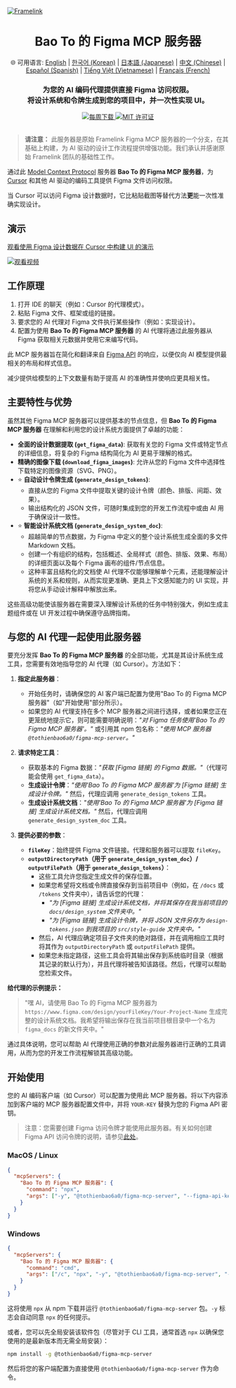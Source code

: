 <a href="https://www.framelink.ai/?utm_source=github&utm_medium=readme&utm_campaign=readme" target="_blank" rel="noopener">
  <picture>
    <source media="(prefers-color-scheme: dark)" srcset="https://www.framelink.ai/github/HeaderDark.png" />
    <img alt="Framelink" src="https://www.framelink.ai/github/HeaderLight.png" />
  </picture>
</a>

<div align="center">
  <h1>Bao To 的 Figma MCP 服务器</h1>
  <p>
    🌐 可用语言:
    <a href="README.md">English</a> |
    <a href="README.ko.md">한국어 (Korean)</a> |
    <a href="README.ja.md">日本語 (Japanese)</a> |
    <a href="README.zh.md">中文 (Chinese)</a> |
    <a href="README.es.md">Español (Spanish)</a> |
    <a href="README.vi.md">Tiếng Việt (Vietnamese)</a> |
    <a href="README.fr.md">Français (French)</a>
  </p>
  <h3>为您的 AI 编码代理提供直接 Figma 访问权限。<br/>将设计系统和令牌生成到您的项目中，并一次性实现 UI。</h3>
  <a href="https://npmcharts.com/compare/@tothienbao6a0/figma-mcp-server?interval=30">
    <img alt="每周下载" src="https://img.shields.io/npm/dm/@tothienbao6a0/figma-mcp-server.svg">
  </a>
  <a href="https://github.com/tothienbao6a0/Figma-Context-MCP/blob/main/LICENSE">
    <img alt="MIT 许可证" src="https://img.shields.io/github/license/tothienbao6a0/Figma-Context-MCP" />
  </a>
  <!-- 如果您有 Discord 或社交媒体链接，请在此处添加，否则请删除 -->
  <!-- <a href="https://framelink.ai/discord">
    <img alt="Discord" src="https://img.shields.io/discord/1352337336913887343?color=7389D8&label&logo=discord&logoColor=ffffff" />
  </a> -->
  <br />
  <!-- 如果您有 Twitter 或社交媒体链接，请在此处添加，否则请删除 -->
  <!-- <a href="https://twitter.com/glipsman">
    <img alt="Twitter" src="https://img.shields.io/twitter/url?url=https%3A%2F%2Fx.com%2Fglipsman&label=%40glipsman" />
  </a> -->
</div>

<br/>

> **请注意：** 此服务器是原始 Framelink Figma MCP 服务器的一个分支，在其基础上构建，为 AI 驱动的设计工作流程提供增强功能。我们承认并感谢原始 Framelink 团队的基础性工作。

通过此 [Model Context Protocol](https://modelcontextprotocol.io/introduction) 服务器 **Bao To 的 Figma MCP 服务器**，为 [Cursor](https://cursor.sh/) 和其他 AI 驱动的编码工具提供 Figma 文件访问权限。

当 Cursor 可以访问 Figma 设计数据时，它比粘贴截图等替代方法**更**能一次性准确实现设计。

<!-- 如果需要，请更新或删除快速入门指南的链接 -->
<!-- <h3><a href="https://www.framelink.ai/docs/quickstart?utm_source=github&utm_medium=readme&utm_campaign=readme">查看快速入门指南 →</a></h3> -->

## 演示

[观看使用 Figma 设计数据在 Cursor 中构建 UI 的演示](https://youtu.be/q4eN7CPo_gE)

[![观看视频](https://img.youtube.com/vi/q4eN7CPo_gE/maxresdefault.jpg)](https://youtu.be/q4eN7CPo_gE)

## 工作原理

1. 打开 IDE 的聊天（例如：Cursor 的代理模式）。
2. 粘贴 Figma 文件、框架或组的链接。
3. 要求您的 AI 代理对 Figma 文件执行某些操作（例如：实现设计）。
4. 配置为使用 **Bao To 的 Figma MCP 服务器** 的 AI 代理将通过此服务器从 Figma 获取相关元数据并使用它来编写代码。

此 MCP 服务器旨在简化和翻译来自 [Figma API](https://www.figma.com/developers/api) 的响应，以便仅向 AI 模型提供最相关的布局和样式信息。

减少提供给模型的上下文数量有助于提高 AI 的准确性并使响应更具相关性。

## 主要特性与优势

虽然其他 Figma MCP 服务器可以提供基本的节点信息，但 **Bao To 的 Figma MCP 服务器** 在理解和利用您的设计系统方面提供了卓越的功能：

*   **全面的设计数据提取 (`get_figma_data`)**: 获取有关您的 Figma 文件或特定节点的详细信息，将复杂的 Figma 结构简化为 AI 更易于理解的格式。
*   **精确的图像下载 (`download_figma_images`)**: 允许从您的 Figma 文件中选择性下载特定的图像资源（SVG、PNG）。
*   ⭐ **自动设计令牌生成 (`generate_design_tokens`)**:
    *   直接从您的 Figma 文件中提取关键的设计令牌（颜色、排版、间距、效果）。
    *   输出结构化的 JSON 文件，可随时集成到您的开发工作流程中或由 AI 用于确保设计一致性。
*   ⭐ **智能设计系统文档 (`generate_design_system_doc`)**:
    *   超越简单的节点数据，为 Figma 中定义的整个设计系统生成全面的多文件 Markdown 文档。
    *   创建一个有组织的结构，包括概述、全局样式（颜色、排版、效果、布局）的详细页面以及每个 Figma 画布的组件/节点信息。
    *   这种丰富且结构化的文档使 AI 代理不仅能够理解单个元素，还能理解设计系统的关系和规则，从而实现更准确、更具上下文感知能力的 UI 实现，并将您从手动设计解释中解放出来。

这些高级功能使该服务器在需要深入理解设计系统的任务中特别强大，例如生成主题组件或在 UI 开发过程中确保遵守品牌指南。

## 与您的 AI 代理一起使用此服务器

要充分发挥 **Bao To 的 Figma MCP 服务器** 的全部功能，尤其是其设计系统生成工具，您需要有效地指导您的 AI 代理（如 Cursor）。方法如下：

1.  **指定此服务器**：
    *   开始任务时，请确保您的 AI 客户端已配置为使用"Bao To 的 Figma MCP 服务器"（如"开始使用"部分所示）。
    *   如果您的 AI 代理支持在多个 MCP 服务器之间进行选择，或者如果您正在更笼统地提示它，则可能需要明确说明：*"对 Figma 任务使用'Bao To 的 Figma MCP 服务器'。"* 或引用其 npm 包名称：*"使用 MCP 服务器 `@tothienbao6a0/figma-mcp-server`。"*

2.  **请求特定工具**：
    *   获取基本的 Figma 数据：*"获取 [Figma 链接] 的 Figma 数据。"*（代理可能会使用 `get_figma_data`）。
    *   **生成设计令牌**：*"使用'Bao To 的 Figma MCP 服务器'为 [Figma 链接] 生成设计令牌。"* 然后，代理应调用 `generate_design_tokens` 工具。
    *   **生成设计系统文档**：*"使用'Bao To 的 Figma MCP 服务器'为 [Figma 链接] 生成设计系统文档。"* 然后，代理应调用 `generate_design_system_doc` 工具。

3.  **提供必要的参数**：
    *   **`fileKey`**：始终提供 Figma 文件链接。代理和服务器可以提取 `fileKey`。
    *   **`outputDirectoryPath`（用于 `generate_design_system_doc`）/ `outputFilePath`（用于 `generate_design_tokens`）**：
        *   这些工具允许您指定生成文件的保存位置。
        *   如果您希望将文档或令牌直接保存到当前项目中（例如，在 `/docs` 或 `/tokens` 文件夹中），请告诉您的代理：
            *   *"为 [Figma 链接] 生成设计系统文档，并将其保存在我当前项目的 `docs/design_system` 文件夹中。"*
            *   *"为 [Figma 链接] 生成设计令牌，并将 JSON 文件另存为 `design-tokens.json` 到我项目的 `src/style-guide` 文件夹中。"*
        *   然后，AI 代理应确定项目子文件夹的绝对路径，并在调用相应工具时将其作为 `outputDirectoryPath` 或 `outputFilePath` 提供。
        *   如果您未指定路径，这些工具会将其输出保存到系统临时目录（根据其记录的默认行为），并且代理将被告知该路径。然后，代理可以帮助您检索文件。

**给代理的示例提示：**

> "嘿 AI，请使用 Bao To 的 Figma MCP 服务器为 `https://www.figma.com/design/yourFileKey/Your-Project-Name` 生成完整的设计系统文档。我希望将输出保存在我当前项目根目录中一个名为 `figma_docs` 的新文件夹中。"

通过具体说明，您可以帮助 AI 代理使用正确的参数对此服务器进行正确的工具调用，从而为您的开发工作流程解锁其高级功能。

## 开始使用

您的 AI 编码客户端（如 Cursor）可以配置为使用此 MCP 服务器。将以下内容添加到客户端的 MCP 服务器配置文件中，并将 `YOUR-KEY` 替换为您的 Figma API 密钥。

> 注意：您需要创建 Figma 访问令牌才能使用此服务器。有关如何创建 Figma API 访问令牌的说明，请参见[此处](https://help.figma.com/hc/en-us/articles/8085703771159-Manage-personal-access-tokens)。

### MacOS / Linux

```json
{
  "mcpServers": {
    "Bao To 的 Figma MCP 服务器": {
      "command": "npx",
      "args": ["-y", "@tothienbao6a0/figma-mcp-server", "--figma-api-key=YOUR-KEY", "--stdio"]
    }
  }
}
```

### Windows

```json
{
  "mcpServers": {
    "Bao To 的 Figma MCP 服务器": {
      "command": "cmd",
      "args": ["/c", "npx", "-y", "@tothienbao6a0/figma-mcp-server", "--figma-api-key=YOUR-KEY", "--stdio"]
    }
  }
}
```

这将使用 `npx` 从 npm 下载并运行 `@tothienbao6a0/figma-mcp-server` 包。`-y` 标志会自动同意 `npx` 的任何提示。

或者，您可以先全局安装该软件包（尽管对于 CLI 工具，通常首选 `npx` 以确保您使用的是最新版本而无需全局安装）：
```bash
npm install -g @tothienbao6a0/figma-mcp-server
```
然后将您的客户端配置为直接使用 `@tothienbao6a0/figma-mcp-server` 作为命令。
